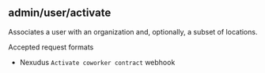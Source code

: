 ## admin/user/activate

Associates a user with an organization and, optionally, a subset of locations.

Accepted request formats
* Nexudus `Activate coworker contract` webhook

